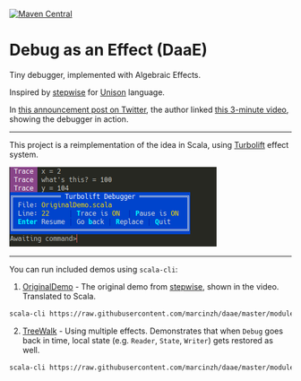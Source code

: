 [![Maven Central](https://maven-badges.herokuapp.com/maven-central/io.github.marcinzh/daae-core_3/badge.svg)](https://maven-badges.herokuapp.com/maven-central/io.github.marcinzh/daae-core_3)
# Debug as an Effect (DaaE)

Tiny debugger, implemented with Algebraic Effects.

Inspired by [stepwise](https://share.unison-lang.org/@pchiusano/stepwise)
for [Unison](https://www.unison-lang.org/) language.

In [this announcement post on Twitter](https://twitter.com/pchiusano/status/1502760429466042368),
the author linked [this 3-minute video](https://www.loom.com/share/e26bd00831464241bcc5e1961840af19), showing the debugger in action.

---

This project is a reimplementation of the idea in Scala,
using [Turbolift](https://github.com/marcinzh/turbolift) effect system.

![image](img/screenshot.png)

---

You can run included demos using `scala-cli`:

1. [OriginalDemo](modules/demos/src/main/scala/demos/OriginalDemo.scala) - The original demo from [stepwise](https://share.unison-lang.org/@pchiusano/stepwise), shown in the video. Translated to Scala.
```bash
scala-cli https://raw.githubusercontent.com/marcinzh/daae/master/modules/demos/src/main/scala/demos/OriginalDemo.scala  
```


2. [TreeWalk](modules/demos/src/main/scala/demos/TreeWalk.scala) - Using multiple effects. Demonstrates that when `Debug` goes back in time, local state (e.g. `Reader`, `State`, `Writer`) gets restored as well.
```bash
scala-cli https://raw.githubusercontent.com/marcinzh/daae/master/modules/demos/src/main/scala/demos/TreeWalk.scala
```
